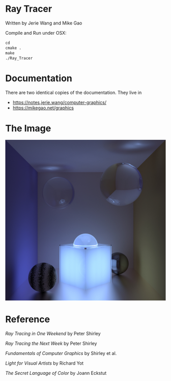 # Ray Tracer

Written by Jerie Wang and Mike Gao

Compile and Run under OSX:
```
cd
cmake .
make
./Ray_Tracer
```

# Documentation

There are two identical copies of the documentation. They live in 

- https://notes.jerie.wang/computer-graphics/
- https://mikegao.net/graphics

# The Image

![](final.jpg)

# Reference

*Ray Tracing in One Weekend* by Peter Shirley

*Ray Tracing the Next Week* by Peter Shirley

*Fundamentals of Computer Graphics* by Shirley et al.

*Light for Visual Artists* by Richard Yot

*The Secret Language of Color* by Joann Eckstut 
